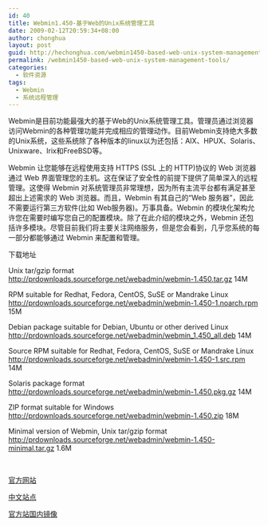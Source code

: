 ```yaml
---
id: 40
title: Webmin1.450-基于Web的Unix系统管理工具
date: 2009-02-12T20:59:34+08:00
author: chonghua
layout: post
guid: http://hechonghua.com/webmin1450-based-web-unix-system-management-tools/
permalink: /webmin1450-based-web-unix-system-management-tools/
categories:
  - 软件资源
tags:
  - Webmin
  - 系统远程管理
---
```

Webmin是目前功能最强大的基于Web的Unix系统管理工具。管理员通过浏览器访问Webmin的各种管理功能并完成相应的管理动作。目前Webmin支持绝大多数的Unix系统，这些系统除了各种版本的linux以为还包括：AIX、HPUX、Solaris、Unixware、Irix和FreeBSD等。

Webmin 让您能够在远程使用支持 HTTPS (SSL 上的 HTTP)协议的 Web 浏览器通过 Web 界面管理您的主机。这在保证了安全性的前提下提供了简单深入的远程管理。这使得 Webmin 对系统管理员非常理想，因为所有主流平台都有满足甚至超出上述需求的 Web 浏览器。而且，Webmin 有其自己的“Web 服务器”，因此不需要运行第三方软件(比如 Web服务器)。万事具备。Webmin 的模块化架构允许您在需要时编写您自己的配置模块。除了在此介绍的模块之外，Webmin 还包括许多模块。尽管目前我们将主要关注网络服务，但是您会看到，几乎您系统的每一部分都能够通过 Webmin 来配置和管理。

<!--more-->

下载地址

Unix tar/gzip format  
<a href="http://prdownloads.sourceforge.net/webadmin/webmin-1.450.tar.gz" target="_blank">http://prdownloads.sourceforge.net/webadmin/webmin-1.450.tar.gz</a> 14M

RPM suitable for Redhat, Fedora, CentOS, SuSE or Mandrake Linux  
<a href="http://prdownloads.sourceforge.net/webadmin/webmin-1.450-1.noarch.rpm" target="_blank">http://prdownloads.sourceforge.net/webadmin/webmin-1.450-1.noarch.rpm</a> 15M

Debian package suitable for Debian, Ubuntu or other derived Linux  
<a href="http://prdownloads.sourceforge.net/webadmin/webmin_1.450_all.deb" target="_blank">http://prdownloads.sourceforge.net/webadmin/webmin_1.450_all.deb</a> 14M

Source RPM suitable for Redhat, Fedora, CentOS, SuSE or Mandrake Linux  
<a href="http://prdownloads.sourceforge.net/webadmin/webmin-1.450-1.src.rpm" target="_blank">http://prdownloads.sourceforge.net/webadmin/webmin-1.450-1.src.rpm</a> 14M

Solaris package format  
<a href="http://prdownloads.sourceforge.net/webadmin/webmin-1.450.pkg.gz" target="_blank">http://prdownloads.sourceforge.net/webadmin/webmin-1.450.pkg.gz</a> 14M

ZIP format suitable for Windows  
<a href="http://prdownloads.sourceforge.net/webadmin/webmin-1.450.zip" target="_blank">http://prdownloads.sourceforge.net/webadmin/webmin-1.450.zip</a> 18M

Minimal version of Webmin, Unix tar/gzip format  
<a href="http://prdownloads.sourceforge.net/webadmin/webmin-1.450-minimal.tar.gz" target="_blank">http://prdownloads.sourceforge.net/webadmin/webmin-1.450-minimal.tar.gz</a> 1.6M</p> 

&#160;

<a href="http://www.webmin.com" target="_blank">官方网站</a>

<a href="http://www.webmin.cn/" target="_blank">中文站点</a>

<a href="http://www.webmin.com.cn/" target="_blank">官方站国内镜像</a>